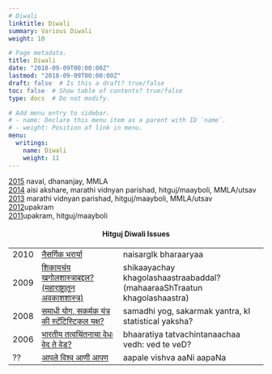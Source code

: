 ```yaml
---
# Diwali
linktitle: Diwali
summary: Various Diwali
weight: 10

# Page metadata.
title: Diwali
date: "2018-09-09T00:00:00Z"
lastmod: "2018-09-09T00:00:00Z"
draft: false  # Is this a draft? true/false
toc: false  # Show table of contents? true/false
type: docs  # Do not modify.

# Add menu entry to sidebar.
# - name: Declare this menu item as a parent with ID `name`.
# - weight: Position of link in menu.
menu:
  writings:
    name: Diwali
    weight: 11
---
```



<body>

<div>
<A HREF=2015>2015</A> naval, dhananjay, MMLA<BR>
<A HREF=2014>2014</A> aisi akshare, marathi vidnyan parishad,
hitguj/maayboli, MMLA/utsav<BR>
<A HREF=2013>2013</A> marathi vidnyan parishad, hitguj/maayboli,
MMLA/utsav<BR>
<A HREF=2012>2012</A>upakram<BR>
<A HREF=2011>2011</A>upakram, hitguj/maayboli<BR>
</div>


<!-- <Center><H2>Upakram Diwali Issues</H2></center> -->
<!--
<TR>
<TD>2010</TD>
<TD>
<A HREF=http://diwali.upakram.org/node/113>
&#2350;&#2366;&#2333;&#2375;
&#2360;&#2306;&#2327;&#2368;&#2340;&#2366;&#2330;&#2375;
&#2346;&#2381;&#2352;&#2351;&#2379;&#2327; 
</A></TD>
<TD>maajhe sMgItAche prayoga</TD>
</TR>
-->

<div>
<center><H4>Hitguj Diwali Issues</H4></center>
</div>
<div>
<TABLE BORDER=0>

<TR>
<TD>2010</TD>
<TD>
<A HREF=http://vishesh.maayboli.com/node/787>
&#2344;&#2376;&#2360;&#2352;&#2381;&#2327;&#2367;&#2325;
&#2349;&#2352;&#2366;&#2352;&#2381;&#2351;&#2366; 
</A></TD>
<TD>naisargIk bharaaryaa</TD>
</TR>

<TR>
<TD>2009</TD>
<TD>
<A HREF=http://vishesh.maayboli.com/diwali-2009/651>
&#2358;&#2367;&#2325;&#2366;&#2351;&#2330;&#2306;&#2351;
&#2326;&#2327;&#2379;&#2354;&#2358;&#2366;&#2360;&#2381;&#2340;&#2381;&#2352;&#2366;&#2348;&#2342;&#2381;&#2342;&#2354;?
(&#2350;&#2361;&#2366;&#2352;&#2366;&#2359;&#2381;&#2335;&#2381;&#2352;&#2366;&#2340;&#2370;&#2344;
&#2309;&#2357;&#2325;&#2366;&#2358;&#2358;&#2366;&#2360;&#2381;&#2340;&#2381;&#2352;) 
</A></TD>
<TD>shikaayachay khagolashaastraabaddal? (mahaaraaShTraatun
khagolashaastra)</TD>
</TR>

<TR>
<TD>2008</TD>
<TD>
<A
HREF=http://vishesh.maayboli.com/node/30>&#2360;&#2350;&#2366;&#2343;&#2368;
&#2351;&#2379;&#2327;,
&#2360;&#2325;&#2352;&#2381;&#2350;&#2325; &#2351;&#2306;&#2340;&#2381;&#2352;
&#2325;&#2368;
&#2360;&#2381;&#2335;&#2373;&#2335;&#2367;&#2360;&#2381;&#2335;&#2367;&#2325;&#2354;
&#2351;&#2325;&#2381;&#2359;? </A>
</TD>
<TD>samadhi yog, sakarmak yantra, kI statistical yaksha?</TD>
</TR>

<TR>
<TD>2006</TD>
<TD>
<A HREF=http://www.maayboli.com/hitguj/messages/118369/118185.html?1161387673>
&#2349;&#2366;&#2352;&#2340;&#2368;&#2351;
&#2340;&#2340;&#2381;&#2357;&#2330;&#2367;&#2306;&#2340;&#2344;&#2366;&#2330;&#2366;
&#2357;&#2375;&#2343;&#2307; &#2357;&#2375;&#2342; &#2340;&#2375;
&#2357;&#2375;&#2337;? 
</A></TD>
<TD>bhaaratiya tatvachintanaachaa vedh: ved te veD?</TD>
</TR>

<TR>
<TD>??</TD>
<TD><A HREF=marathi_nonfic/aapale_vishwa_aaNI_aapaN.html>
&#2310;&#2346;&#2354;&#2375; &#2357;&#2367;&#2358;&#2381;&#2357;
&#2310;&#2339;&#2368; &#2310;&#2346;&#2339;
</A></TD>
<TD>aapale vishva aaNi aapaNa</TD>
</TR>

</TABLE>


</body>
